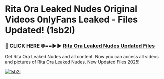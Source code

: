 # Rita Ora Leaked Nudes Original Videos 0nlyFans Leaked - Files Updated! (1sb2l)

<h3>🔴 CLICK HERE 🌐==►► <a href="https://tinyurl.com/5h6xmrr3" rel="nofollow">Rita Ora Leaked Nudes Updated Files</a></h3>

Get Rita Ora Leaked Nudes and all content. Now you can access all videos and pictures of Rita Ora Leaked Nudes. New Updated Files 2025!

[![1sb2l](https://i.imgur.com/KVD873Z.gif)](https://tinyurl.com/5h6xmrr3)
